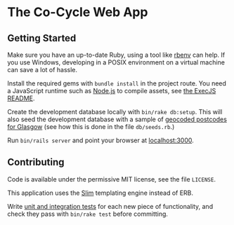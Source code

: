 The Co-Cycle Web App
====================

Getting Started
---------------

Make sure you have an up-to-date Ruby, using a tool like [rbenv](https://github.com/sstephenson/rbenv/) can help.  If you use Windows, developing in a POSIX environment on a virtual machine can save a lot of hassle.

Install the required gems with `bundle install` in the project route.  You need a JavaScript runtime such as [Node.js](http://nodejs.org) to compile assets, see [the ExecJS README](https://github.com/sstephenson/execjs#readme).

Create the development database locally with `bin/rake db:setup`.  This will also seed the development database with a sample of [geocoded postcodes for Glasgow](http://dashboard.glasgow.gov.uk/ckanstore/files/2014-03-03T20%3A36%3A53.752Z/glasgow-postcodes-geocoded.csv) (see how this is done in the file `db/seeds.rb`.)

Run `bin/rails server` and point your browser at [localhost:3000](http://localhost:3000).

Contributing
------------

Code is available under the permissive MIT license, see the file `LICENSE`.

This application uses the [Slim](http://slim-lang.com) templating engine instead of ERB.

Write [unit and integration tests](http://docs.seattlerb.org/minitest/) for each new piece of functionality, and check they pass with `bin/rake test` before committing.
